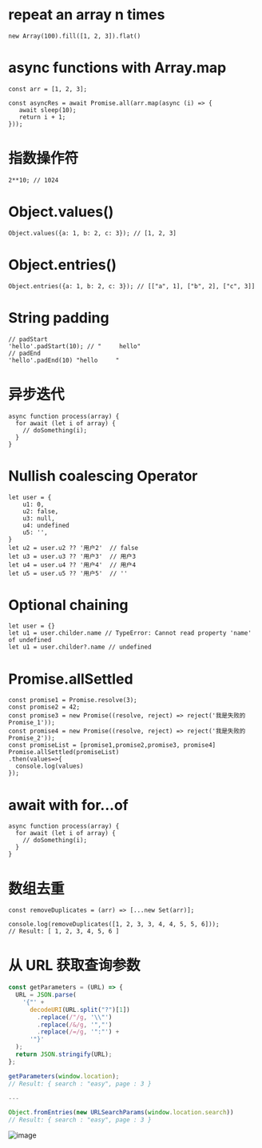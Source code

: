 
# repeat an array n times

```
new Array(100).fill([1, 2, 3]).flat()
```

# async functions with Array.map

```
const arr = [1, 2, 3];

const asyncRes = await Promise.all(arr.map(async (i) => {
   await sleep(10);
   return i + 1;
}));
```

# 指数操作符

```
2**10; // 1024
```
# Object.values()

```
Object.values({a: 1, b: 2, c: 3}); // [1, 2, 3]
```

# Object.entries()

```
Object.entries({a: 1, b: 2, c: 3}); // [["a", 1], ["b", 2], ["c", 3]]
```

# String padding

```
// padStart
'hello'.padStart(10); // "     hello"
// padEnd
'hello'.padEnd(10) "hello     "
```


# 异步迭代

```
async function process(array) {
  for await (let i of array) {
    // doSomething(i);
  }
}

```

# Nullish coalescing Operator

```
let user = {
    u1: 0,
    u2: false,
    u3: null,
    u4: undefined
    u5: '',
}
let u2 = user.u2 ?? '用户2'  // false
let u3 = user.u3 ?? '用户3'  // 用户3
let u4 = user.u4 ?? '用户4'  // 用户4
let u5 = user.u5 ?? '用户5'  // ''
```

# Optional chaining

```
let user = {}
let u1 = user.childer.name // TypeError: Cannot read property 'name' of undefined
let u1 = user.childer?.name // undefined
```

# Promise.allSettled

```
const promise1 = Promise.resolve(3);
const promise2 = 42;
const promise3 = new Promise((resolve, reject) => reject('我是失败的Promise_1'));
const promise4 = new Promise((resolve, reject) => reject('我是失败的Promise_2'));
const promiseList = [promise1,promise2,promise3, promise4]
Promise.allSettled(promiseList)
.then(values=>{
  console.log(values)
});
```

# await with for...of

```
async function process(array) {
  for await (let i of array) {
    // doSomething(i);
  }
}
```

# 数组去重
```
const removeDuplicates = (arr) => [...new Set(arr)];
    
console.log(removeDuplicates([1, 2, 3, 3, 4, 4, 5, 5, 6]));
// Result: [ 1, 2, 3, 4, 5, 6 ]
```

# 从 URL 获取查询参数
```js
const getParameters = (URL) => {
  URL = JSON.parse(
    '{"' +
      decodeURI(URL.split("?")[1])
        .replace(/"/g, '\\"')
        .replace(/&/g, '","')
        .replace(/=/g, '":"') +
      '"}'
  );
  return JSON.stringify(URL);
};

getParameters(window.location);
// Result: { search : "easy", page : 3 }

---

Object.fromEntries(new URLSearchParams(window.location.search))
// Result: { search : "easy", page : 3 }

```

![image](https://user-images.githubusercontent.com/1579516/115391013-871e8480-a211-11eb-8564-a913d99f9b41.png)
